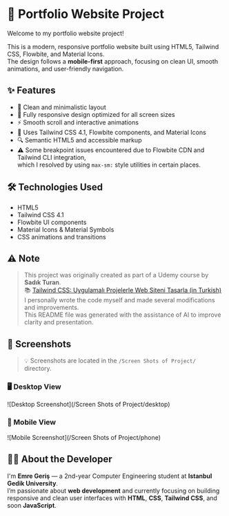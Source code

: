 # 💼 Portfolio Website Project

Welcome to my portfolio website project!

This is a modern, responsive portfolio website built using HTML5, Tailwind CSS, Flowbite, and Material Icons.  
The design follows a **mobile-first** approach, focusing on clean UI, smooth animations, and user-friendly navigation.

## ✨ Features

-  📐 Clean and minimalistic layout
-  📱 Fully responsive design optimized for all screen sizes
-  ⚡ Smooth scroll and interactive animations
-  🧩 Uses Tailwind CSS 4.1, Flowbite components, and Material Icons
-  🔍 Semantic HTML5 and accessible markup
-  ⚠️ Some breakpoint issues encountered due to Flowbite CDN and Tailwind CLI integration,  
   which I resolved by using `max-sm:` style utilities in certain places.

## 🛠️ Technologies Used

-  HTML5
-  Tailwind CSS 4.1
-  Flowbite UI components
-  Material Icons & Material Symbols
-  CSS animations and transitions

## ⚠️ Note

> This project was originally created as part of a Udemy course by **Sadık Turan**.  
> 📚 [Tailwind CSS: Uygulamalı Projelerle Web Siteni Tasarla (in Turkish)](https://www.udemy.com/course/tailwind-css-dersleri/?couponCode=LOCLZDOFFPTRTRMT)  
> I personally wrote the code myself and made several modifications and improvements.  
> This README file was generated with the assistance of AI to improve clarity and presentation.


## 📸 Screenshots
> 💡 Screenshots are located in the `/Screen Shots of Project/` directory.

### 🖥️ Desktop View

![Desktop Screenshot](/Screen Shots of Project/desktop)

### 📱 Mobile View

![Mobile Screenshot](/Screen Shots of Project/phone)

## 👨‍💻 About the Developer

I'm **Emre Geriş** — a 2nd-year Computer Engineering student at **Istanbul Gedik University**.  
I’m passionate about **web development** and currently focusing on building responsive and clean user interfaces with **HTML**, **CSS**, **Tailwind CSS**, and soon **JavaScript**.
